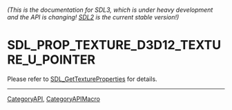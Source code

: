###### (This is the documentation for SDL3, which is under heavy development and the API is changing! [SDL2](https://wiki.libsdl.org/SDL2/) is the current stable version!)
# SDL_PROP_TEXTURE_D3D12_TEXTURE_U_POINTER

Please refer to [SDL_GetTextureProperties](SDL_GetTextureProperties) for details.

----
[CategoryAPI](CategoryAPI), [CategoryAPIMacro](CategoryAPIMacro)

